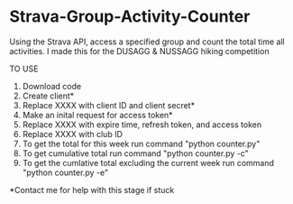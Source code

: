 # Strava-Group-Activity-Counter
Using the Strava API, access a specified group and count the total time all activities. I made this for the DUSAGG &amp; NUSSAGG hiking competition

TO USE
1. Download code
2. Create client*
3. Replace XXXX with client ID and client secret*
4. Make an inital request for access token*
5. Replace XXXX with expire time, refresh token, and access token
6. Replace XXXX with club ID
7. To get the total for this week run command "python counter.py"
8. To get cumulative total run command "python counter.py -c"
9. To get the cumlative total excluding the current week run command "python counter.py -e"

*Contact me for help with this stage if stuck

